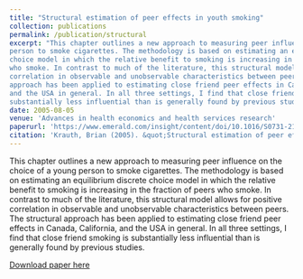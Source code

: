 ```yaml
---
title: "Structural estimation of peer effects in youth smoking"
collection: publications
permalink: /publication/structural
excerpt: "This chapter outlines a new approach to measuring peer influence on the choice of a young
person to smoke cigarettes. The methodology is based on estimating an equilibrium discrete
choice model in which the relative benefit to smoking is increasing in the fraction of peers
who smoke. In contrast to much of the literature, this structural model allows for positive
correlation in observable and unobservable characteristics between peers. The structural
approach has been applied to estimating close friend peer effects in Canada, California,
and the USA in general. In all three settings, I find that close friend smoking is
substantially less influential than is generally found by previous studies."
date: 2005-08-05
venue: 'Advances in health economics and health services research'
paperurl: 'https://www.emerald.com/insight/content/doi/10.1016/S0731-2199(05)16009-9/full/html'
citation: 'Krauth, Brian (2005). &quot;Structural estimation of peer effects in youth smoking.&quot; <i>Advances in health economics and health services research</i>. 16.'
---
```

This chapter outlines a new approach to measuring peer influence on the choice of a young
person to smoke cigarettes. The methodology is based on estimating an equilibrium discrete
choice model in which the relative benefit to smoking is increasing in the fraction of peers
who smoke. In contrast to much of the literature, this structural model allows for positive
correlation in observable and unobservable characteristics between peers. The structural
approach has been applied to estimating close friend peer effects in Canada, California,
and the USA in general. In all three settings, I find that close friend smoking is
substantially less influential than is generally found by previous studies.

[Download paper here](http://academicpages.github.io/files/paper1.pdf)
